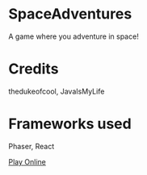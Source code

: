 # SpaceAdventures
A game where you adventure in space!


# Credits

  thedukeofcool,
  JavaIsMyLife

# Frameworks used

  Phaser,
  React


[Play Online](spadventures.io)
